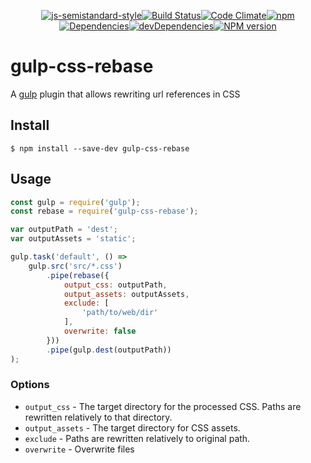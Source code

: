 <div align="center">

[![js-semistandard-style](https://img.shields.io/badge/code%20style-semistandard-brightgreen.svg?style=flat-square)](https://github.com/Flet/semistandard)[![Build Status](https://img.shields.io/travis/RobinCK/gulp-css-rebase.svg?style=flat-square)](https://travis-ci.org/RobinCK/gulp-css-rebase)[![Code Climate](https://img.shields.io/codeclimate/github/RobinCK/gulp-css-rebase.svg?style=flat-square)](https://codeclimate.com/github/RobinCK/gulp-css-rebase)[![npm](https://img.shields.io/npm/dt/gulp-css-rebase.svg?style=flat-square)](https://github.com/RobinCK/gulp-css-rebase)[![Dependencies](https://david-dm.org/robinck/gulp-css-rebase.svg?style=flat-square)](https://david-dm.org/robinck/gulp-css-rebase)[![devDependencies](https://david-dm.org/robinck/gulp-css-rebase/dev-status.svg?style=flat-square)](https://david-dm.org/robinck/gulp-css-rebase#info=devDependencies&view=table)[![NPM version](https://img.shields.io/npm/v/gulp-css-rebase.svg?style=flat-square)](https://www.npmjs.com/package/gulp-css-rebase)
</div>


# gulp-css-rebase

A [gulp](http://gulpjs.com/) plugin that allows rewriting url references in CSS

## Install

```
$ npm install --save-dev gulp-css-rebase
```

## Usage

```js
const gulp = require('gulp');
const rebase = require('gulp-css-rebase');

var outputPath = 'dest';
var outputAssets = 'static';

gulp.task('default', () =>
	gulp.src('src/*.css')
		.pipe(rebase({
		    output_css: outputPath,
		    output_assets: outputAssets,
            exclude: [
                'path/to/web/dir'
            ],
            overwrite: false
		}))
		.pipe(gulp.dest(outputPath))
);
```

### Options
- `output_css` - The target directory for the processed CSS. Paths are rewritten relatively to that directory.
- `output_assets` - The target directory for CSS assets.
- `exclude` - Paths are rewritten relatively to original path.
- `overwrite` - Overwrite files
